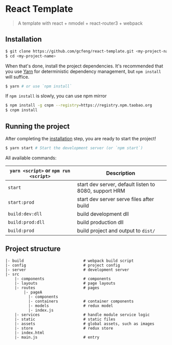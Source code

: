 # React Template

> A template with react + nmodel + react-router3 + webpack

## Installation
```bash
$ git clone https://github.com/gcfeng/react-template.git <my-project-name>
$ cd <my-project-name>
```

When that's done, install the project dependencies. It's recommended that you use [Yarn](#https://yarnpkg.com/) for
deterministic dependency management, but `npm install` will suffice.

```bash
$ yarn # or use `npm install`
```

If `npm install` is slowly, you can use npm mirror
```bash
$ npm install -g cnpm --registry=https://registry.npm.taobao.org
$ cnpm install
```

## Running the project
After completing the [installation](#installation) step, you are ready to start the project!
```bash
$ yarn start # Start the development server (or `npm start`)
```

All available commands:

| `yarn <script>` or `npm run <script>` | Description |
|---------------------------------------|-------------|
| `start` | start dev server, default listen to 8080, support HRM |
| `start:prod` | start dev server serve files after build |
| `build:dev:dll` | build development dll |
| `build:prod:dll` | build production dll |
| `build:prod` | build project and output to `dist/` |

## Project structure
```
|- build                          # webpack build script
|- config                         # project config
|- server                         # development server
|- src
    |- components                 # components
    |- layouts                    # page layouts
    |- routes                     # pages
        |- pageA
          |- components
          |- containers           # container components
          |- models               # redux model
          |- index.js
    |- services                   # handle module service logic
    |- static                     # static files
    |- assets                     # global assets, such as images
    |- store                      # redux store
    |- index.html
    |- main.js                    # entry
```
